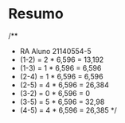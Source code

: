 # Resumo

/**
 * RA Aluno 21140554-5
 * (1-2) = 2 * 6,596 = 13,192
 * (1-3) = 1 * 6,596 = 6,596
 * (2-4) = 1 * 6,596 = 6,596
 * (2-5) = 4 * 6,596 = 26,384 
 * (3-2) = 0 * 6,596 = 0
 * (3-5) = 5 * 6,596 = 32,98
 * (4-5) = 4 * 6,596 = 26,385
 */
 